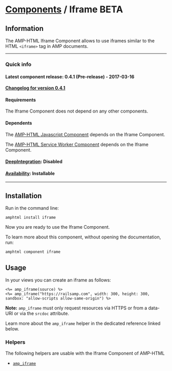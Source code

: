 
# [Components](https://github.com/jonhue/amphtml/tree/master/lib/amphtml/components/docs) / Iframe BETA


## Information

The AMP-HTML Iframe Component allows to use iframes similar to the HTML `<iframe>` tag in AMP documents.

---

### Quick info

#### Latest component release: 0.4.1 (Pre-release) - 2017-03-16

[**Changelog for version 0.4.1**](https://github.com/jonhue/amphtml/blob/master/CHANGELOG.md#041-pre-release---2017-03-16)

#### Requirements

The Iframe Component does not depend on any other components.

#### Dependents

The [AMP-HTML Javascript Component](https://github.com/jonhue/amphtml/tree/master/lib/amphtml/components/docs/javascript.md) depends on the Iframe Component.

The [AMP-HTML Service Worker Component](https://github.com/jonhue/amphtml/tree/master/lib/amphtml/components/docs/service_worker.md) depends on the Iframe Component.

#### [DeepIntegration](https://github.com/jonhue/amphtml/tree/master/lib/amphtml/components/docs#deepintegration-components): Disabled

#### [Availability](https://github.com/jonhue/amphtml/tree/master/lib/amphtml/components/docs#availability-of-components): Installable

---

## Installation

Run in the command line:

    amphtml install iframe

Now you are ready to use the Iframe Component.

To learn more about this component, without opening the documentation, run:

    amphtml component iframe


## Usage

In your views you can create an iframe as follows:

    <%= amp_iframe(source) %>
    <%= amp_iframe("https://railsamp.com", width: 300, height: 300, sandbox: "allow-scripts allow-same-origin") %>

**Note:** `amp_iframe` must only request resources via HTTPS or from a data-URI or via the `srcdoc` attribute.

Learn more about the `amp_iframe` helper in the dedicated reference linked below.


### Helpers

The following helpers are usable with the Iframe Component of AMP-HTML

* [`amp_iframe`](https://github.com/jonhue/amphtml/blob/master/lib/amphtml/helpers/docs/amp_iframe.md)
